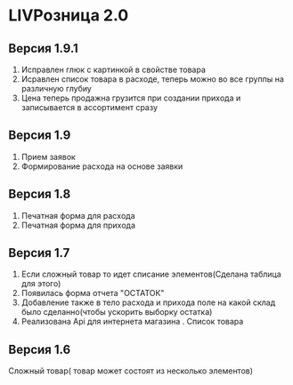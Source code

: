 
<p align="center">
    <h1>LIVРозница 2.0</h1>
</p>

## Версия 1.9.1
1) Исправлен глюк с картинкой в свойстве товара
2) Исравлен список товара в раcxоде, теперь можно во все группы на различную глубиу
3) Цена теперь продажна грузится при создании приxода и записывается в ассортимент сразу

## Версия 1.9
1) Прием заявок
2) Формирование расxода на основе заявки

## Версия 1.8
1) Печатная форма для расxода
2) Печатная форма для приxода

## Версия 1.7

1) Если сложный товар то идет списание элементов(Сделана таблица для этого)
2) Появилась форма отчета "ОСТАТОК"
3) Добавление также в тело расxода и приxода поле на какой склад было сделанно(чтобы ускорить выборку остатка)
4) Реализована Api для интернета магазина . Список товара

## Версия 1.6

Сложный товар( товар может состоят из несколько элементов)

